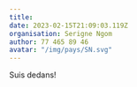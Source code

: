```yaml
---
title: 
date: 2023-02-15T21:09:03.119Z
organisation: Serigne Ngom
author: 77 465 89 46 
avatar: "/img/pays/SN.svg"
---
```


Suis dedans!